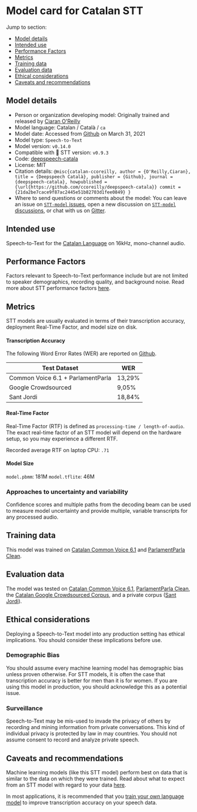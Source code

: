 # Model card for Catalan STT

Jump to section:

- [Model details](#model-details)
- [Intended use](#intended-use)
- [Performance Factors](#performance-factors)
- [Metrics](#metrics)
- [Training data](#training-data)
- [Evaluation data](#evaluation-data)
- [Ethical considerations](#ethical-considerations)
- [Caveats and recommendations](#caveats-and-recommendations)

## Model details

- Person or organization developing model: Originally trained and released by [Ciaran O'Reilly](https://github.com/ccoreilly)
- Model language: Catalan / Català / `ca`
- Model date: Accessed from [Github](https://github.com/ccoreilly/deepspeech-catala/releases/tag/0.14.0) on March 31, 2021
- Model type: `Speech-to-Text`
- Model version: `v0.14.0`
- Compatible with 🐸 STT version: `v0.9.3`
- Code: [deepspeech-catala](https://github.com/ccoreilly/deepspeech-catala)
- License: MIT
- Citation details: `@misc{catalan-ccoreilly,
author = {O'Reilly,Ciaran},
title = {Deepspeech Català},
publisher = {Github},
journal = {deepspeech-catala},
howpublished = {\url{https://github.com/ccoreilly/deepspeech-catala}}
commit = {21da2be7cace9f87ac2445e51b82703d1fee0849}
}`
- Where to send questions or comments about the model: You can leave an issue on [`STT-model` issues](https://github.com/coqui-ai/STT-models/issues), open a new discussion on [`STT-model` discussions](https://github.com/coqui-ai/STT-models/discussions), or chat with us on [Gitter](https://gitter.im/coqui-ai/).

## Intended use

Speech-to-Text for the [Catalan Language](https://en.wikipedia.org/wiki/catalan_language) on 16kHz, mono-channel audio.

## Performance Factors

Factors relevant to Speech-to-Text performance include but are not limited to speaker demographics, recording quality, and background noise. Read more about STT performance factors [here](https://stt.readthedocs.io/en/latest/DEPLOYMENT.html#how-will-a-model-perform-on-my-data).

## Metrics

STT models are usually evaluated in terms of their transcription accuracy, deployment Real-Time Factor, and model size on disk.

#### Transcription Accuracy

The following Word Error Rates (WER) are reported on [Github](https://github.com/ccoreilly/deepspeech-catala#wer-del-dataset-test-de-cada-model).

|Test Dataset | WER|
|-------------|----|
|Common Voice 6.1 + ParlamentParla | 13,29\%|
|Google Crowdsourced | 9,05\%|
|Sant Jordi | 18,84\%|

#### Real-Time Factor

Real-Time Factor (RTF) is defined as `processing-time / length-of-audio`. The exact real-time factor of an STT model will depend on the hardware setup, so you may experience a different RTF.

Recorded average RTF on laptop CPU: `.71`

#### Model Size

`model.pbmm`: 181M
`model.tflite`: 46M

### Approaches to uncertainty and variability

Confidence scores and multiple paths from the decoding beam can be used to measure model uncertainty and provide multiple, variable transcripts for any processed audio.

## Training data

This model was trained on [Catalan Common Voice 6.1](commonvoice.mozilla.org/datasets) and [ParlamentParla Clean](https://www.openslr.org/59/).

## Evaluation data

The model was tested on [Catalan Common Voice 6.1](commonvoice.mozilla.org/datasets), [ParlamentParla Clean](https://www.openslr.org/59/), the [Catalan Google Crowdsourced Corpus](https://www.openslr.org/69/), and a private corpus ([Sant Jordi](https://github.com/ccoreilly/deepspeech-catala#corpus-emprats)).

## Ethical considerations

Deploying a Speech-to-Text model into any production setting has ethical implications. You should consider these implications before use.

### Demographic Bias

You should assume every machine learning model has demographic bias unless proven otherwise. For STT models, it is often the case that transcription accuracy is better for men than it is for women. If you are using this model in production, you should acknowledge this as a potential issue.

### Surveillance

Speech-to-Text may be mis-used to invade the privacy of others by recording and mining information from private conversations. This kind of individual privacy is protected by law in may countries. You should not assume consent to record and analyze private speech.

## Caveats and recommendations

Machine learning models (like this STT model) perform best on data that is similar to the data on which they were trained. Read about what to expect from an STT model with regard to your data [here](https://stt.readthedocs.io/en/latest/DEPLOYMENT.html#how-will-a-model-perform-on-my-data). 

In most applications, it is recommended that you [train your own language model](https://stt.readthedocs.io/en/latest/LANGUAGE_MODEL.html) to improve transcription accuracy on your speech data.
